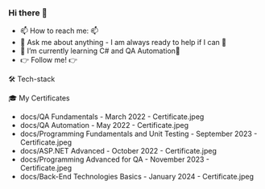 ### Hi there 👋

- 📫 How to reach me: 📫 
- 💬 Ask me about anything - I am always ready to help if I can 💯
- 🌱  I’m currently learning C# and QA Automation🌱
- 👉 Follow me! 👉

🛠 Tech-stack

🎓 My Certificates
- docs/QA Fundamentals - March 2022 - Certificate.jpeg
- docs/QA Automation - May 2022 - Certificate.jpeg
- docs/Programming Fundamentals and Unit Testing - September 2023 - Certificate.jpeg
- docs/ASP.NET Advanced - October 2022 - Certificate.jpeg
- docs/Programming Advanced for QA - November 2023 - Certificate.jpeg
- docs/Back-End Technologies Basics - January 2024 - Certificate.jpeg
